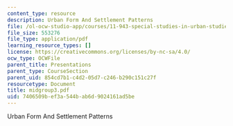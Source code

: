 ```yaml
---
content_type: resource
description: Urban Form And Settlement Patterns
file: /ol-ocw-studio-app/courses/11-943-special-studies-in-urban-studies-and-planning-the-cardener-river-corridor-workshop-fall-2001/7406509bef3a544bab6d9024161ad5be_midgroup3.pdf
file_size: 553276
file_type: application/pdf
learning_resource_types: []
license: https://creativecommons.org/licenses/by-nc-sa/4.0/
ocw_type: OCWFile
parent_title: Presentations
parent_type: CourseSection
parent_uid: 854cd7b1-c4d2-05d7-c246-b290c151c27f
resourcetype: Document
title: midgroup3.pdf
uid: 7406509b-ef3a-544b-ab6d-9024161ad5be
---
```

Urban Form And Settlement Patterns
